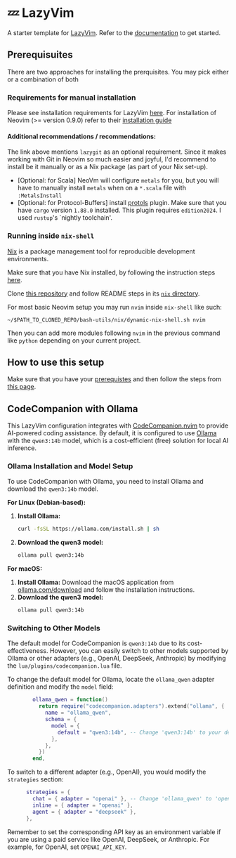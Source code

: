 # 💤 LazyVim

A starter template for [LazyVim](https://github.com/LazyVim/LazyVim).
Refer to the [documentation](https://lazyvim.github.io/installation) to get started.

## Prerequisuites

There are two approaches for installing the prerquisites. You may pick either or a combination
of both

### Requirements for manual installation

Please see installation requirements for LazyVim [here](http://www.lazyvim.org/#%EF%B8%8F-requirements).
For installation of Neovim (>= version 0.9.0) refer to their [installation guide](https://github.com/neovim/neovim/blob/master/INSTALL.md)

#### Additional recommendations / recommendations:

The link above mentions `lazygit` as an optional requirement. Since it makes working
with Git in Neovim so much easier and joyful, I'd recommend to install be it manually
or as a Nix package (as part of your Nix set-up).

- [Optional: for Scala] NeoVm will configure `metals` for you, but you will have to
  manually install `metals` when on a `*.scala` file with `:MetalsInstall`
- [Optional: for Protocol-Buffers] install [protols](https://github.com/coder3101/protols?tab=readme-ov-file#for-neovim) plugin.
  Make sure that you have `cargo` version `1.88.0` installed. This plugin requires `edition2024`. I used `rustup`'s `nightly toolchain'.

### Running inside `nix-shell`

[Nix](https://nix.dev/index.html) is a package management tool for reproducible development environments.

Make sure that you have Nix installed, by following the instruction steps [here](https://nix.dev/install-nix#install-nix).

Clone [this repository](https://github.com/vasigorc/bash-utils/tree/main) and follow README steps in
its [`nix` directory](https://github.com/vasigorc/bash-utils/tree/main/nix).

For most basic Neovim setup you may run `nvim` inside `nix-shell` like such:

```shell
~/$PATH_TO_CLONED_REPO/bash-utils/nix/dynamic-nix-shell.sh nvim
```

Then you can add more modules following `nvim` in the previous command like `python` depending on
your current project.

## How to use this setup

Make sure that you have your [prerequistes](#prerequisites) and then follow the steps from [this page](http://www.lazyvim.org/installation).

## CodeCompanion with Ollama

This LazyVim configuration integrates with [CodeCompanion.nvim](https://github.com/olimorris/codecompanion.nvim) to provide AI-powered coding assistance. By default, it is configured to use [Ollama](https://ollama.com/) with the `qwen3:14b` model, which is a cost-efficient (free) solution for local AI inference.

### Ollama Installation and Model Setup

To use CodeCompanion with Ollama, you need to install Ollama and download the `qwen3:14b` model.

**For Linux (Debian-based):**

1.  **Install Ollama:**
    ```bash
    curl -fsSL https://ollama.com/install.sh | sh
    ```
2.  **Download the qwen3 model:**
    ```bash
    ollama pull qwen3:14b
    ```

**For macOS:**

1.  **Install Ollama:** Download the macOS application from [ollama.com/download](https://ollama.com/download) and follow the installation instructions.
2.  **Download the qwen3 model:**
    ```bash
    ollama pull qwen3:14b
    ```

### Switching to Other Models

The default model for CodeCompanion is `qwen3:14b` due to its cost-effectiveness. However, you can easily switch to other models supported by Ollama or other adapters (e.g., OpenAI, DeepSeek, Anthropic) by modifying the `lua/plugins/codecompanion.lua` file.

To change the default model for Ollama, locate the `ollama_qwen` adapter definition and modify the `model` field:

```lua
        ollama_qwen = function()
          return require("codecompanion.adapters").extend("ollama", {
            name = "ollama_qwen",
            schema = {
              model = {
                default = "qwen3:14b", -- Change 'qwen3:14b' to your desired Ollama model
              },
            },
          })
        end,
```

To switch to a different adapter (e.g., OpenAI), you would modify the `strategies` section:

```lua
      strategies = {
        chat = { adapter = "openai" }, -- Change 'ollama_qwen' to 'openai' or another configured adapter
        inline = { adapter = "openai" },
        agent = { adapter = "deepseek" },
      },
```

Remember to set the corresponding API key as an environment variable if you are using a paid service like OpenAI, DeepSeek, or Anthropic. For example, for OpenAI, set `OPENAI_API_KEY`.
